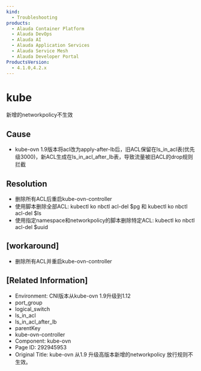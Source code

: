 ```yaml
---
kind:
  - Troubleshooting
products:
  - Alauda Container Platform
  - Alauda DevOps
  - Alauda AI
  - Alauda Application Services
  - Alauda Service Mesh
  - Alauda Developer Portal
ProductsVersion:
  - 4.1.0,4.2.x
---
```

<!-- A type of document that involves encountering a fault, diagnosing it, performing root cause analysis, and providing solutions. -->

# kube

新增的networkpolicy不生效

## Cause
- kube-ovn 1.9版本将acl改为apply-after-lb后，旧ACL保留在ls_in_acl表(优先级3000)，新ACL生成在ls_in_acl_after_lb表，导致流量被旧ACL的drop规则拦截

## Resolution
- 删除所有ACL后重启kube-ovn-controller
- 使用脚本删除全部ACL: kubectl ko nbctl acl-del $pg 和 kubectl ko nbctl acl-del $ls
- 使用指定namespace和networkpolicy的脚本删除特定ACL: kubectl ko nbctl acl-del $uuid

## [workaround]
- 删除所有ACL并重启kube-ovn-controller

## [Related Information]
- Environment: CNI版本从kube-ovn 1.9升级到1.12
- port_group
- logical_switch
- ls_in_acl
- ls_in_acl_after_lb
- parentKey
- kube-ovn-controller
- Component: kube-ovn
- Page ID: 292945953
- Original Title: kube-ovn 从1.9 升级高版本新增的networkpolicy 放行规则不生效。
